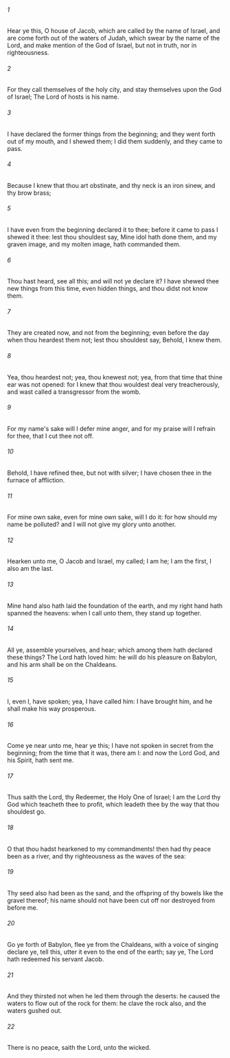 ###### 1
Hear ye this, O house of Jacob, which are called by the name of Israel, and are come forth out of the waters of Judah, which swear by the name of the Lord, and make mention of the God of Israel, but not in truth, nor in righteousness.

###### 2
For they call themselves of the holy city, and stay themselves upon the God of Israel; The Lord of hosts is his name.

###### 3
I have declared the former things from the beginning; and they went forth out of my mouth, and I shewed them; I did them suddenly, and they came to pass.

###### 4
Because I knew that thou art obstinate, and thy neck is an iron sinew, and thy brow brass;

###### 5
I have even from the beginning declared it to thee; before it came to pass I shewed it thee: lest thou shouldest say, Mine idol hath done them, and my graven image, and my molten image, hath commanded them.

###### 6
Thou hast heard, see all this; and will not ye declare it? I have shewed thee new things from this time, even hidden things, and thou didst not know them.

###### 7
They are created now, and not from the beginning; even before the day when thou heardest them not; lest thou shouldest say, Behold, I knew them.

###### 8
Yea, thou heardest not; yea, thou knewest not; yea, from that time that thine ear was not opened: for I knew that thou wouldest deal very treacherously, and wast called a transgressor from the womb.

###### 9
For my name's sake will I defer mine anger, and for my praise will I refrain for thee, that I cut thee not off.

###### 10
Behold, I have refined thee, but not with silver; I have chosen thee in the furnace of affliction.

###### 11
For mine own sake, even for mine own sake, will I do it: for how should my name be polluted? and I will not give my glory unto another.

###### 12
Hearken unto me, O Jacob and Israel, my called; I am he; I am the first, I also am the last.

###### 13
Mine hand also hath laid the foundation of the earth, and my right hand hath spanned the heavens: when I call unto them, they stand up together.

###### 14
All ye, assemble yourselves, and hear; which among them hath declared these things? The Lord hath loved him: he will do his pleasure on Babylon, and his arm shall be on the Chaldeans.

###### 15
I, even I, have spoken; yea, I have called him: I have brought him, and he shall make his way prosperous.

###### 16
Come ye near unto me, hear ye this; I have not spoken in secret from the beginning; from the time that it was, there am I: and now the Lord God, and his Spirit, hath sent me.

###### 17
Thus saith the Lord, thy Redeemer, the Holy One of Israel; I am the Lord thy God which teacheth thee to profit, which leadeth thee by the way that thou shouldest go.

###### 18
O that thou hadst hearkened to my commandments! then had thy peace been as a river, and thy righteousness as the waves of the sea:

###### 19
Thy seed also had been as the sand, and the offspring of thy bowels like the gravel thereof; his name should not have been cut off nor destroyed from before me.

###### 20
Go ye forth of Babylon, flee ye from the Chaldeans, with a voice of singing declare ye, tell this, utter it even to the end of the earth; say ye, The Lord hath redeemed his servant Jacob.

###### 21
And they thirsted not when he led them through the deserts: he caused the waters to flow out of the rock for them: he clave the rock also, and the waters gushed out.

###### 22
There is no peace, saith the Lord, unto the wicked.

